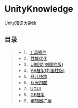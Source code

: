 # UnityKnowledge
Unity知识大杂烩

目录
----
>* 1、[工具插件](https://blog.csdn.net/liu537192/article/details/45693529)
>* 2、[性能优化](https://blog.csdn.net/liu537192/article/details/45693529)
>* 3、[UI框架(刘国柱版)](https://blog.csdn.net/liu537192/article/details/45693529)
>* 4、[AB框架(刘国柱版)](https://blog.csdn.net/liu537192/article/details/45693529)
>* 5、[马儿快跑](https://github.com/tchua1993/UnityKnowledge/tree/master/HorseRun)
>* 6、[月光跑酷](https://blog.csdn.net/liu537192/article/details/45693529)
>* 7、[UGUI](https://github.com/tchua1993/UnityKnowledge/tree/master/UGUI)
>* 8、[GF框架](https://blog.csdn.net/liu537192/article/details/45693529)
>* 9、[编辑器扩展](https://blog.csdn.net/liu537192/article/details/45693529)
